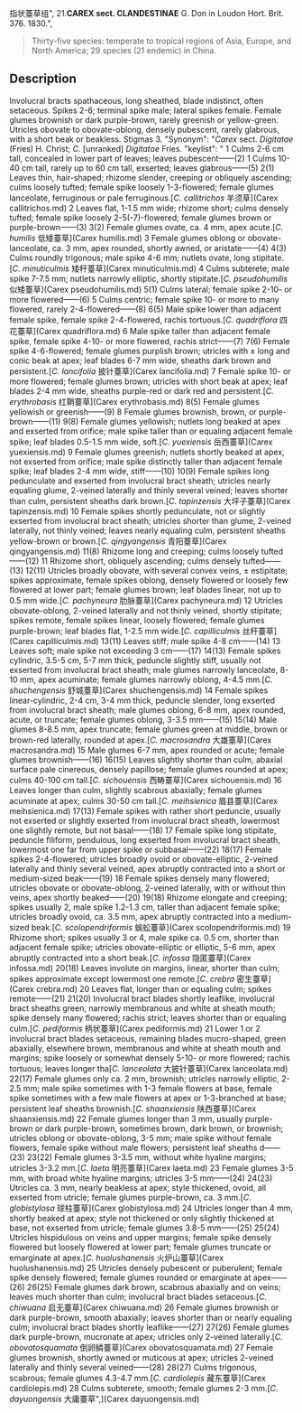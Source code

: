 指状薹草组",
21.**CAREX sect. CLANDESTINAE** G. Don in Loudon Hort. Brit. 376. 1830.",

> Thirty-five species: temperate to tropical regions of Asia, Europe, and North America; 29 species (21 endemic) in China.

## Description
Involucral bracts spathaceous, long sheathed, blade indistinct, often setaceous. Spikes 2-6; terminal spike male; lateral spikes female. Female glumes brownish or dark purple-brown, rarely greenish or yellow-green. Utricles obovate to obovate-oblong, densely pubescent, rarely glabrous, with a short beak or beakless. Stigmas 3.
  "Synonym": "*Carex* sect. *Digitatae* (Fries) H. Christ; *C.* [unranked] *Digitatae* Fries.
  "keylist": "
1 Culms 2-6 cm tall, concealed in lower part of leaves; leaves pubescent——(2)
1 Culms 10-40 cm tall, rarely up to 60 cm tall, exserted; leaves glabrous——(5)
2(1) Leaves thin, hair-shaped; rhizome slender, creeping or obliquely ascending; culms loosely tufted; female spike loosely 1-3-flowered; female glumes lanceolate, ferruginous or pale ferruginous.[*C. callitrichos* 羊须草](Carex callitrichos.md)
2 Leaves flat, 1-1.5 mm wide; rhizome short; culms densely tufted; female spike loosely 2-5(-7)-flowered; female glumes brown or purple-brown——(3)
3(2) Female glumes ovate, ca. 4 mm, apex acute.[*C. humilis* 低矮薹草](Carex humilis.md)
3 Female glumes oblong or obovate-lanceolate, ca. 3 mm, apex rounded, shortly awned, or aristate——(4)
4(3) Culms roundly trigonous; male spike 4-6 mm; nutlets ovate, long stipitate.[*C. minuticulmis* 矮秆薹草](Carex minuticulmis.md)
4 Culms subterete; male spike 7-7.5 mm; nutlets narrowly elliptic, shortly stipitate.[*C. pseudohumilis* 似矮薹草](Carex pseudohumilis.md)
5(1) Culms lateral; female spike 2-10- or more flowered——(6)
5 Culms centric; female spike 10- or more to many flowered, rarely 2-4-flowered——(8)
6(5) Male spike lower than adjacent female spike, female spike 2-4-flowered, rachis tortuous.[*C. quadriflora* 四花薹草](Carex quadriflora.md)
6 Male spike taller than adjacent female spike, female spike 4-10- or more flowered, rachis strict——(7)
7(6) Female spike 4-6-flowered; female glumes purplish brown; utricles with ± long and conic beak at apex; leaf blades 6-7 mm wide, sheaths dark brown and persistent.[*C. lancifolia* 披针薹草](Carex lancifolia.md)
7 Female spike 10- or more flowered; female glumes brown; utricles with short beak at apex; leaf blades 2-4 mm wide, sheaths purple-red or dark red and persistent.[*C. erythrobasis* 红鞘薹草](Carex erythrobasis.md)
8(5) Female glumes yellowish or greenish——(9)
8 Female glumes brownish, brown, or purple-brown——(11)
9(8) Female glumes yellowish; nutlets long beaked at apex and exserted from orifice; male spike taller than or equaling adjacent female spike; leaf blades 0.5-1.5 mm wide, soft.[*C. yuexiensis* 岳西薹草](Carex yuexiensis.md)
9 Female glumes greenish; nutlets shortly beaked at apex, not exserted from orifice; male spike distinctly taller than adjacent female spike; leaf blades 2-4 mm wide, stiff——(10)
10(9) Female spikes long pedunculate and exserted from involucral bract sheath; utricles nearly equaling glume, 2-veined laterally and thinly several veined; leaves shorter than culm, persistent sheaths dark brown.[*C. tapinzensis* 大坪子薹草](Carex tapinzensis.md)
10 Female spikes shortly pedunculate, not or slightly exserted from involucral bract sheath; utricles shorter than glume, 2-veined laterally, not thinly veined; leaves nearly equaling culm, persistent sheaths yellow-brown or brown.[*C. qingyangensis* 青阳薹草](Carex qingyangensis.md)
11(8) Rhizome long and creeping; culms loosely tufted——(12)
11 Rhizome short, obliquely ascending; culms densely tufted——(13)
12(11) Utricles broadly obovate, with several convex veins, ± estipitate; spikes approximate, female spikes oblong, densely flowered or loosely few flowered at lower part; female glumes brown; leaf blades linear, not up to 0.5 mm wide.[*C. pachyneura* 肋脉薹草](Carex pachyneura.md)
12 Utricles obovate-oblong, 2-veined laterally and not thinly veined, shortly stipitate; spikes remote, female spikes linear, loosely flowered; female glumes purple-brown; leaf blades flat, 1-2.5 mm wide.[*C. capilliculmis* 丝秆薹草](Carex capilliculmis.md)
13(11) Leaves stiff; male spike 4-8 cm——(14)
13 Leaves soft; male spike not exceeding 3 cm——(17)
14(13) Female spikes cylindric, 3.5-5 cm, 5-7 mm thick, peduncle slightly stiff, usually not exserted from involucral bract sheath; male glumes narrowly lanceolate, 8-10 mm, apex acuminate; female glumes narrowly oblong, 4-4.5 mm.[*C. shuchengensis* 舒城薹草](Carex shuchengensis.md)
14 Female spikes linear-cylindric, 2-4 cm, 3-4 mm thick, peduncle slender, long exserted from involucral bract sheath; male glumes oblong, 6-8 mm, apex rounded, acute, or truncate; female glumes oblong, 3-3.5 mm——(15)
15(14) Male glumes 8-8.5 mm, apex truncate; female glumes green at middle, brown or brown-red laterally, rounded at apex.[*C. macrosandra* 大雄薹草](Carex macrosandra.md)
15 Male glumes 6-7 mm, apex rounded or acute; female glumes brownish——(16)
16(15) Leaves slightly shorter than culm, abaxial surface pale cinereous, densely papillose; female glumes rounded at apex; culms 40-100 cm tall.[*C. sichouensis* 西畴薹草](Carex sichouensis.md)
16 Leaves longer than culm, slightly scabrous abaxially; female glumes acuminate at apex; culms 30-50 cm tall.[*C. meihsienica* 眉县薹草](Carex meihsienica.md)
17(13) Female spikes with rather short peduncle, usually not exserted or slightly exserted from involucral bract sheath, lowermost one slightly remote, but not basal——(18)
17 Female spike long stipitate, peduncle filiform, pendulous, long exserted from involucral bract sheath, lowermost one far from upper spike or subbasal——(22)
18(17) Female spikes 2-4-flowered; utricles broadly ovoid or obovate-elliptic, 2-veined laterally and thinly several veined, apex abruptly contracted into a short or medium-sized beak——(19)
18 Female spikes densely many flowered; utricles obovate or obovate-oblong, 2-veined laterally, with or without thin veins, apex shortly beaked——(20)
19(18) Rhizome elongate and creeping; spikes usually 2, male spike 1.2-1.3 cm, taller than adjacent female spike; utricles broadly ovoid, ca. 3.5 mm, apex abruptly contracted into a medium- sized beak.[*C. scolopendriformis* 蜈蚣薹草](Carex scolopendriformis.md)
19 Rhizome short; spikes usually 3 or 4, male spike ca. 0.5 cm, shorter than adjacent female spike; utricles obovate-elliptic or elliptic, 5-6 mm, apex abruptly contracted into a short beak.[*C. infossa* 隐匿薹草](Carex infossa.md)
20(18) Leaves involute on margins, linear, shorter than culm; spikes approximate except lowermost one remote.[*C. crebra* 密生薹草](Carex crebra.md)
20 Leaves flat, longer than or equaling culm; spikes remote——(21)
21(20) Involucral bract blades shortly leaflike, involucral bract sheaths green, narrowly membranous and white at sheath mouth; spike densely many flowered; rachis strict; leaves shorter than or equaling culm.[*C. pediformis* 柄状薹草](Carex pediformis.md)
21 Lower 1 or 2 involucral bract blades setaceous, remaining blades mucro-shaped, green abaxially, elsewhere brown, membranous and white at sheath mouth and margins; spike loosely or somewhat densely 5-10- or more flowered; rachis tortuous; leaves longer tha[*C. lanceolata* 大披针薹草](Carex lanceolata.md)
22(17) Female glumes only ca. 2 mm, brownish; utricles narrowly elliptic, 2-2.5 mm; male spike sometimes with 1-3 female flowers at base, female spike sometimes with a few male flowers at apex or 1-3-branched at base; persistent leaf sheaths brownish.[*C. shaanxiensis* 陕西薹草](Carex shaanxiensis.md)
22 Female glumes longer than 3 mm, usually purple-brown or dark purple-brown, sometimes brown, dark brown, or brownish; utricles oblong or obovate-oblong, 3-5 mm; male spike without female flowers, female spike without male flowers; persistent leaf sheaths d——(23)
23(22) Female glumes 3-3.5 mm, without white hyaline margins; utricles 3-3.2 mm.[*C. laeta* 明亮薹草](Carex laeta.md)
23 Female glumes 3-5 mm, with broad white hyaline margins; utricles 3-5 mm——(24)
24(23) Utricles ca. 3 mm, nearly beakless at apex; style thickened, ovoid, all exserted from utricle; female glumes purple-brown, ca. 3 mm.[*C. globistylosa* 球柱薹草](Carex globistylosa.md)
24 Utricles longer than 4 mm, shortly beaked at apex; style not thickened or only slightly thickened at base, not exserted from utricle; female glumes 3.8-5 mm——(25)
25(24) Utricles hispidulous on veins and upper margins; female spike densely flowered but loosely flowered at lower part; female glumes truncate or emarginate at apex.[*C. huolushanensis* 火炉山薹草](Carex huolushanensis.md)
25 Utricles densely pubescent or puberulent; female spike densely flowered; female glumes rounded or emarginate at apex——(26)
26(25) Female glumes dark brown, scabrous abaxially and on veins; leaves much shorter than culm; involucral bract blades setaceous.[*C. chiwuana* 启无薹草](Carex chiwuana.md)
26 Female glumes brownish or dark purple-brown, smooth abaxially; leaves shorter than or nearly equaling culm; involucral bract blades shortly leaflike——(27)
27(26) Female glumes dark purple-brown, mucronate at apex; utricles only 2-veined laterally.[*C. obovatosquamata* 倒卵鳞薹草](Carex obovatosquamata.md)
27 Female glumes brownish, shortly awned or muticous at apex; utricles 2-veined laterally and thinly several veined——(28)
28(27) Culms trigonous, scabrous; female glumes 4.3-4.7 mm.[*C. cardiolepis* 藏东薹草](Carex cardiolepis.md)
28 Culms subterete, smooth; female glumes 2-3 mm.[*C. dayuongensis* 大庸薹草",](Carex dayuongensis.md)
